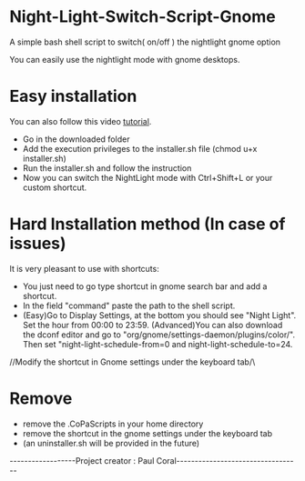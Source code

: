 # Night-Light-Switch-Script-Gnome
A simple bash shell script to switch( on/off ) the nightlight gnome option

You can easily use the nightlight mode with gnome desktops.

Easy installation
=================

You can also follow this video [tutorial](https://open.lbry.com/@lepaincestbon:f/Install-20Night-Light-Switch-Script-20Gnome-20Shortcut-20Keyboard:7).
  - Go in the downloaded folder
  - Add the execution privileges to the installer.sh file (chmod u+x installer.sh)
  - Run the installer.sh and follow the instruction
  - Now you can switch the NightLight mode with Ctrl+Shift+L or your custom shortcut.


Hard Installation method (In case of issues)
============================================

It is very pleasant to use with shortcuts:
  - You just need to go type shortcut in gnome search bar and add a shortcut.
  - In the field "command" paste the path to the shell script.
  - (Easy)Go to Display Settings, at the bottom you should see "Night Light". Set the hour from 00:00 to 23:59.
    (Advanced)You can also download the dconf editor and go to "org/gnome/settings-daemon/plugins/color/". Then set "night-light-schedule-from=0 and night-light-schedule-to=24.

/\/Modify the shortcut in Gnome settings under the keyboard tab\/\

Remove
======
  - remove the .CoPaScripts in your home directory
  - remove the shortcut in the gnome settings under the keyboard tab
  - (an uninstaller.sh will be provided in the future)


------------------Project creator : Paul Coral----------------------------------
